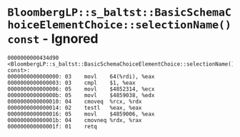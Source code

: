 # `BloombergLP::s_baltst::BasicSchemaChoiceElementChoice::selectionName() const` - Ignored

```x86asm
0000000000434d90 <BloombergLP::s_baltst::BasicSchemaChoiceElementChoice::selectionName() const>:
0000000000000000: 03	movl	64(%rdi), %eax
0000000000000003: 03	cmpl	$1, %eax
0000000000000006: 05	movl	$4852314, %ecx
000000000000000b: 05	movl	$4859038, %edx
0000000000000010: 04	cmoveq	%rcx, %rdx
0000000000000014: 02	testl	%eax, %eax
0000000000000016: 05	movl	$4859006, %eax
000000000000001b: 04	cmovneq	%rdx, %rax
000000000000001f: 01	retq	
```
